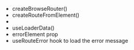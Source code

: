 - createBrowseRouter()
- createRouteFromElement()
- <RouteProvider/>
- useLoaderData()
- errorElement prop
- useRouteError hook to load the error message
